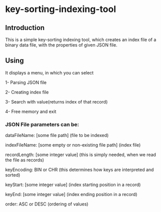 # key-sorting-indexing-tool
## Introduction

This is a simple key-sorting indexing tool, which creates an index file of a binary data file, with the properties of given JSON file.

## Using

It displays a menu, in which you can select

1- Parsing JSON file

2- Creating index file

3- Search with value(returns index of that record)

4- Free memory and exit

### JSON File parameters can be:

dataFileName: [some file path] (file to be indexed)

indexFileName: [some empty or non-existing file path] (index file)

recordLength: [some integer value] (this is simply needed, when we read the file as records)

keyEncoding: BIN or CHR (this determines how keys are interpreted and sorted)

keyStart: [some integer value] (index starting position in a record)

keyEnd: [some integer value] (index ending position in a record)

order: ASC or DESC (ordering of values)
